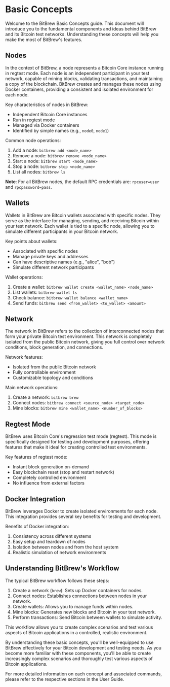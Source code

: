 # Basic Concepts

Welcome to the BitBrew Basic Concepts guide. This document will introduce you to the fundamental components and ideas behind BitBrew and its Bitcoin test networks. Understanding these concepts will help you make the most of BitBrew's features.

## Nodes

In the context of BitBrew, a node represents a Bitcoin Core instance running in regtest mode. Each node is an independent participant in your test network, capable of mining blocks, validating transactions, and maintaining a copy of the blockchain. BitBrew creates and manages these nodes using Docker containers, providing a consistent and isolated environment for each node.

Key characteristics of nodes in BitBrew:

- Independent Bitcoin Core instances
- Run in regtest mode
- Managed via Docker containers
- Identified by simple names (e.g., `node0`, `node1`)

Common node operations:

1. Add a node: `bitbrew add <node_name>`
2. Remove a node: `bitbrew remove <node_name>`
3. Start a node: `bitbrew start <node_name>`
4. Stop a node: `bitbrew stop <node_name>`
5. List all nodes: `bitbrew ls`

**Note**: For all BitBrew nodes, the default RPC credentials are: `rpcuser=user` and `rpcpassword=pass`.

## Wallets

Wallets in BitBrew are Bitcoin wallets associated with specific nodes. They serve as the interface for managing, sending, and receiving Bitcoin within your test network. Each wallet is tied to a specific node, allowing you to simulate different participants in your Bitcoin network.

Key points about wallets:

- Associated with specific nodes
- Manage private keys and addresses
- Can have descriptive names (e.g., "alice", "bob")
- Simulate different network participants

Wallet operations:

1. Create a wallet: `bitbrew wallet create <wallet_name> <node_name>`
2. List wallets: `bitbrew wallet ls`
3. Check balance: `bitbrew wallet balance <wallet_name>`
4. Send funds: `bitbrew send <from_wallet> <to_wallet> <amount>`

## Network

The network in BitBrew refers to the collection of interconnected nodes that form your private Bitcoin test environment. This network is completely isolated from the public Bitcoin network, giving you full control over network conditions, block generation, and connections.

Network features:

- Isolated from the public Bitcoin network
- Fully controllable environment
- Customizable topology and conditions

Main network operations:

1. Create a network: `bitbrew brew`
2. Connect nodes: `bitbrew connect <source_node> <target_node>`
3. Mine blocks: `bitbrew mine <wallet_name> <number_of_blocks>`

## Regtest Mode

BitBrew uses Bitcoin Core's regression test mode (regtest). This mode is specifically designed for testing and development purposes, offering features that make it ideal for creating controlled test environments.

Key features of regtest mode:

- Instant block generation on-demand
- Easy blockchain reset (stop and restart network)
- Completely controlled environment
- No influence from external factors

## Docker Integration

BitBrew leverages Docker to create isolated environments for each node. This integration provides several key benefits for testing and development.

Benefits of Docker integration:

1. Consistency across different systems
2. Easy setup and teardown of nodes
3. Isolation between nodes and from the host system
4. Realistic simulation of network environments

## Understanding BitBrew's Workflow

The typical BitBrew workflow follows these steps:

1. Create a network (`brew`): Sets up Docker containers for nodes.
2. Connect nodes: Establishes connections between nodes in your network.
3. Create wallets: Allows you to manage funds within nodes.
4. Mine blocks: Generates new blocks and Bitcoin in your test network.
5. Perform transactions: Send Bitcoin between wallets to simulate activity.

This workflow allows you to create complex scenarios and test various aspects of Bitcoin applications in a controlled, realistic environment.

By understanding these basic concepts, you'll be well-equipped to use BitBrew effectively for your Bitcoin development and testing needs. As you become more familiar with these components, you'll be able to create increasingly complex scenarios and thoroughly test various aspects of Bitcoin applications.

For more detailed information on each concept and associated commands, please refer to the respective sections in the User Guide.